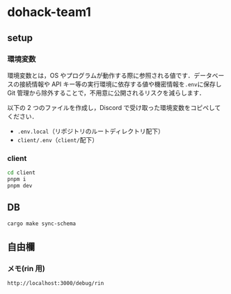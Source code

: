 # dohack-team1

## setup

### 環境変数

環境変数とは，OS やプログラムが動作する際に参照される値です．データベースの接続情報や API キー等の実行環境に依存する値や機密情報を`.env`に保存し Git 管理から除外することで，不用意に公開されるリスクを減らします．

以下の 2 つのファイルを作成し，Discord で受け取った環境変数をコピペしてください．

- `.env.local`（リポジトリのルートディレクトリ配下）
- `client/.env`（`client/`配下）

### client

```sh
cd client
pnpm i
pnpm dev
```

## DB

```sh
cargo make sync-schema
```

## 自由欄

### メモ(rin 用)

`http://localhost:3000/debug/rin`
